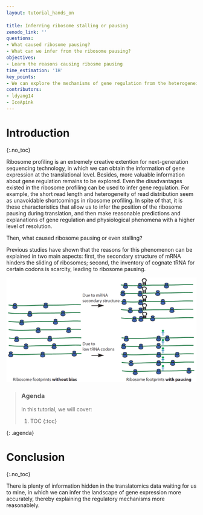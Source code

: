 ```yaml
---
layout: tutorial_hands_on

title: Inferring ribosome stalling or pausing
zenodo_link: ''
questions:
- What caused ribosome pausing?
- What can we infer from the ribosome pausing?
objectives:
- Learn the reasons causing ribosme pausing
time_estimation: '1H'
key_points:
- We can explore the mechanisms of gene regulation from the heterogeneity of read distribution caused by ribosome pausing.
contributors:
- ldyang14
- IceApink
---
```



# Introduction
{:.no_toc}

<!-- This is a comment. -->

Ribosome profiling is an extremely creative extention for next-generation sequencing technology, in which we can obtain the information of gene expression at the translational level. Besides, more valuable information about gene regulation remains to be explored. Even the disadvantages existed in the ribosome profiling can be used to infer gene regulation. For example, the short read length and heterogeneity of read distribution seem as unavoidable shortcomings in ribosome profiling. In spite of that, it is these characteristics that allow us to infer the position of the ribosome pausing during translation, and then make reasonable predictions and explanations of gene regulation and physiological phenomena with a higher level of resolution.

Then, what caused ribosome pausing or even stalling?

Previous studies have shown that the reasons for this phenomenon can be explained in two main aspects: first, the secondary structure of mRNA hinders the sliding of ribosomes; second, the inventory of cognate tRNA for certain codons is scarcity, leading to ribosome pausing.

![Elongation rate of ribosomes](../../images/ribosome-pausing/ribosome-elongation.png "Reasons to obstacle elongation of ribosomes (cited from {% cite fang2018scikit %})")

> ### Agenda
>
> In this tutorial, we will cover:
>
> 1. TOC
> {:toc}
>
{: .agenda}


# Conclusion

{:.no_toc}

There is plenty of information hidden in the translatomics data waiting for us to mine, in which we can infer the landscape of gene expression more accurately, thereby explaining the regulatory mechanisms more reasonablely.
